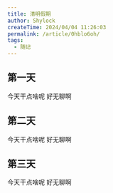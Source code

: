 ```yaml
---
title: 清明假期
author: Shylock
createTime: 2024/04/04 11:26:03
permalink: /article/0hblo6oh/
tags:
  - 随记
---
```


## 第一天

今天干点啥呢 好无聊啊

## 第二天

今天干点啥呢 好无聊啊

## 第三天

今天干点啥呢 好无聊啊
